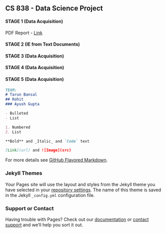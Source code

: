 ## CS 838 - Data Science Project


#### STAGE 1 (Data Acquisition)
PDF Report - [Link](http://pages.cs.wisc.edu/~tarun/cs838/FinalStage1.pdf)

#### STAGE 2 (IE from Text Documents)

#### STAGE 3 (Data Acquisition)

#### STAGE 4 (Data Acquisition)

#### STAGE 5 (Data Acquisition)

```markdown
TEAM:
# Tarun Bansal
## Rohit 
### Ayush Gupta

- Bulleted
- List

1. Numbered
2. List

**Bold** and _Italic_ and `Code` text

[Link](url) and ![Image](src)
```

For more details see [GitHub Flavored Markdown](https://guides.github.com/features/mastering-markdown/).

### Jekyll Themes

Your Pages site will use the layout and styles from the Jekyll theme you have selected in your [repository settings](https://github.com/ayushiitr/cs838/settings). The name of this theme is saved in the Jekyll `_config.yml` configuration file.

### Support or Contact

Having trouble with Pages? Check out our [documentation](https://help.github.com/categories/github-pages-basics/) or [contact support](https://github.com/contact) and we’ll help you sort it out.
